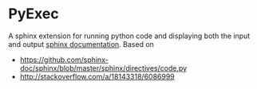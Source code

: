# PyExec

A sphinx extension for running python code and displaying both the input and
output [sphinx documentation](http://www.sphinx-doc.org/). Based on

- https://github.com/sphinx-doc/sphinx/blob/master/sphinx/directives/code.py
- http://stackoverflow.com/a/18143318/6086999



